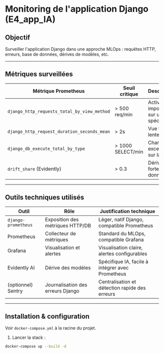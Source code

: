 # Monitoring de l'application Django (E4_app_IA)

## Objectif
Surveiller l'application Django dans une approche MLOps : requêtes HTTP, erreurs, base de données, dérives de modèles, etc.

---

## Métriques surveillées

| Métrique Prometheus                          | Seuil critique      | Description                                           | Alerte ? |
|----------------------------------------------|----------------------|--------------------------------------------------------|----------|
| `django_http_requests_total_by_view_method`  | > 500 req/min        | Activité importante sur une vue spécifique             | Oui      |
| `django_http_request_duration_seconds_mean`  | > 2s                 | Vue trop lente                                        | Oui      |
| `django_db_execute_total_by_type`            | > 1000 SELECT/min    | Charge excessive sur la base                          | Non      |
| `drift_share` (Evidently)                    | > 0.3                | Dérive trop forte sur les données                     | Oui      |

---

## Outils techniques utilisés

| Outil         | Rôle                            | Justification technique                          |
|---------------|----------------------------------|--------------------------------------------------|
| `django-prometheus` | Exposition des métriques HTTP/DB | Léger, natif Django, compatible Prometheus      |
| Prometheus    | Collecteur de métriques          | Standard du MLOps, compatible Grafana           |
| Grafana       | Visualisation et alertes         | Visualisation claire, alertes configurables     |
| Evidently AI  | Dérive des modèles               | Spécifique IA, facile à intégrer avec Prometheus|
| (optionnel) Sentry | Journalisation des erreurs Django | Centralisation et détection rapide des erreurs  |

---

## Installation & configuration

Voir `docker-compose.yml` à la racine du projet.

1. Lancer la stack :
```bash
docker-compose up --build -d
